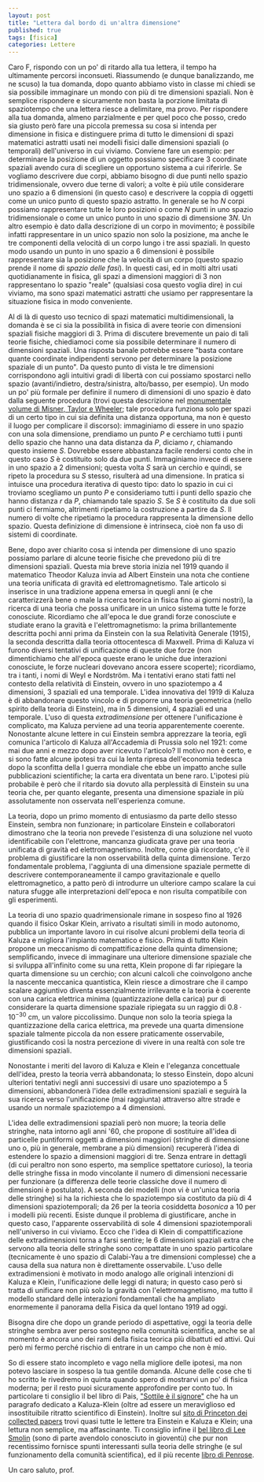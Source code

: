 ```yaml
---
layout: post
title: "Lettera dal bordo di un'altra dimensione"
published: true
tags: [fisica]
categories: Lettere
---
```


Caro F, rispondo con un po' di ritardo alla tua lettera, il tempo ha ultimamente percorsi inconsueti. 
Riassumendo (e dunque banalizzando, me ne scuso) la tua domanda, dopo quanto abbiamo visto in 
classe mi chiedi se sia possibile immaginare un mondo con più di tre dimensioni spaziali. 
Non è semplice rispondere e sicuramente non basta la porzione limitata di spaziotempo che una
lettera riesce a delimitare, ma provo. Per
rispondere alla tua domanda, almeno parzialmente e per quel poco che posso,
credo sia giusto però fare una piccola premessa su cosa si intenda per dimensione in
fisica e distinguere prima di tutto le dimensioni di spazi matematici
astratti usati nei modelli fisici dalle dimensioni spaziali (o temporali)
dell'universo in cui viviamo. Conviene fare un esempio: per determinare la
posizione di un oggetto possiamo specificare $3$ coordinate spaziali avendo cura di scegliere un
opportuno sistema a cui riferirle. Se vogliamo descrivere due corpi, abbiamo bisogno di due punti
nello spazio tridimensionale, ovvero due terne di valori; a volte è più utile considerare uno spazio a
$6$ dimensioni (in questo caso) e descrivere la coppia di oggetti come un unico
punto di questo spazio astratto. In generale se ho $N$ corpi possiamo
rappresentare tutte le loro posizioni o come $N$ punti in uno spazio
tridimensionale o come un unico punto in uno spazio di dimensione $3N$. 
Un altro esempio è dato dalla descrizione di un corpo in movimento; è possibile
infatti rappresentare in un unico spazio non solo la posizione, ma anche le tre
componenti della velocità di un corpo lungo i tre assi spaziali. In questo modo
usando un punto in uno spazio a $6$ dimensioni è possibile rappresentare sia la
posizione che la velocità di un corpo (questo spazio prende il nome di *spazio delle fasi*).
In questi casi, ed in molti altri usati quotidianamente in fisica, gli spazi a dimensioni maggiori 
di $3$ non rappresentano lo spazio "reale"
(qualsiasi cosa questo voglia dire) in cui viviamo, ma sono spazi matematici
astratti che usiamo per rappresentare la situazione fisica in modo conveniente.

Al di là di questo uso tecnico di spazi matematici multidimensionali, la domanda è se ci sia la
possibilità in fisica di avere teorie con dimensioni spaziali fisiche maggiori di 3.  Prima di
discutere brevemente un paio di tali teorie fisiche, chiediamoci come sia possibile determinare il
numero di dimensioni spaziali. Una risposta banale potrebbe essere "basta contare quante coordinate
indipendenti servono per determinare la posizione spaziale di un punto". Da questo punto di vista le
tre dimensioni corrispondono agli intuitivi gradi di libertà con cui possiamo spostarci nello spazio
(avanti/indietro, destra/sinistra, alto/basso, per esempio). Un modo un po' più formale per definire
il numero di dimensioni di uno spazio è dato dalla seguente procedura (trovi questa descrizione nel
[monumentale volume di Misner, Taylor e Wheeler](https://www.amazon.it/Gravitation-Charles-W-Misner/dp/0716703440); tale procedura funziona solo per spazi di un certo
tipo in cui sia definita una distanza opportuna, ma non è questo il luogo per complicare il
discorso): immaginiamo di essere in uno spazio con una sola dimensione, prendiamo un punto $P$ e
cerchiamo tutti i punti dello spazio che hanno una data distanza da $P$, diciamo $r$, chiamando
questo insieme $S$. Dovrebbe essere abbastanza facile rendersi conto che in questo caso $S$ è costituito
solo da due punti.  Immaginiamo invece di essere in uno spazio a $2$ dimensioni; questa volta $S$
sarà un cerchio e quindi, se ripeto la procedura su $S$ stesso, risulterà ad una dimensione. In
pratica si intuisce una procedura iterativa di questo tipo: dato lo spazio in cui ci troviamo
scegliamo un punto $P$ e consideriamo tutti i punti dello spazio che hanno distanza $r$ da $P$,
chiamando tale spazio $S$. Se $S$ è costituito da due soli punti ci fermiamo, altrimenti ripetiamo
la costruzione a partire da $S$. Il numero di volte che ripetiamo la
procedura rappresenta la dimensione dello spazio. Questa definizione di dimensione è intrinseca, 
cioè non fa uso di sistemi di coordinate.

Bene, dopo aver chiarito cosa si intenda per dimensione di uno spazio possiamo
parlare di alcune teorie fisiche che prevedono più di tre dimensioni spaziali.
Questa mia breve storia inizia nel 1919 quando il matematico Theodor Kaluza invia ad Albert Einstein 
una nota che contiene una teoria unificata di gravità ed elettromagnetismo. Tale
articolo si inserisce in una tradizione appena emersa in quegli anni (e che caratterizzerà bene o
male la ricerca teorica in fisica fino ai giorni nostri), la ricerca di una teoria che possa unificare in
un unico sistema tutte le forze conosciute. Ricordiamo che all'epoca le due grandi forze
conosciute e studiate  erano la gravità e l'elettromagnetismo: la prima brillantemente descritta pochi anni
prima da Einstein con la sua Relatività Generale (1915), la seconda descritta
dalla teoria ottocentesca di Maxwell. Prima di Kaluza vi furono diversi tentativi di
unificazione di queste due forze (non dimentichiamo che all'epoca queste erano
le uniche due interazioni conosciute, le forze nucleari dovevano ancora essere
scoperte); ricordiamo, tra i tanti, i nomi di Weyl e Nordström. Ma i tentativi erano stati
fatti nel contesto della relatività di Einstein, ovvero in uno spaziotempo a
$4$ dimensioni, $3$ spaziali ed una temporale. L'idea innovativa del 1919 di
Kaluza è di abbandonare questo vincolo e di proporre una teoria geometrica
(nello spirito della teoria di Einstein), ma in $5$ dimensioni, $4$ spaziali ed
una temporale. L'uso di questa *extradimensione* per ottenere l'unificazione
è complicato, ma Kaluza perviene ad una teoria apparentemente coerente. Nonostante alcune lettere in
cui Einstein sembra apprezzare la teoria, egli
comunica l'articolo di Kaluza all'Accademia di Prussia solo nel 1921: come mai
due anni e mezzo dopo aver ricevuto l'articolo? Il motivo non è certo, e si
sono fatte alcune ipotesi tra cui la lenta ripresa dell'economia tedesca dopo la sconfitta della I
guerra mondiale che ebbe un impatto anche sulle pubblicazioni scientifiche; la carta era diventata
un bene raro. L'ipotesi più probabile è però che il ritardo sia dovuto
alla perplessità di Einstein su una teoria che, per quanto elegante, presenta una
dimensione spaziale in più assolutamente non osservata nell'esperienza comune.

La teoria, dopo un primo momento di entusiasmo da parte dello stesso Einstein, 
sembra non funzionare; in particolare Einstein e
collaboratori dimostrano che la teoria non prevede l'esistenza di una soluzione
nel vuoto identificabile con l'elettrone, mancanza giudicata grave per una
teoria unificata di gravità ed elettromagnetismo. Inoltre, come già ricordato,
c'è il problema di giustificare la non osservabilità della quinta dimensione.
Terzo fondamentale problema, l'aggiunta di una dimensione spaziale permette di
descrivere contemporaneamente il campo gravitazionale e quello elettromagnetico,
a patto però di introdurre un ulteriore campo scalare la cui natura sfugge alle
interpretazioni dell'epoca e non risulta compatibile con gli esperimenti.

La teoria di uno spazio quadrimensionale rimane in sospeso fino al 1926 quando
il fisico Oskar Klein, arrivato a risultati simili in modo autonomo, pubblica un importante lavoro in cui risolve alcuni
problemi della teoria di Kaluza e migliora l'impianto matematico e fisico. Prima
di tutto Klein propone un meccanismo di compattificazione della quinta
dimensione; semplificando, invece di immaginare una ulteriore dimensione
spaziale che si sviluppa all'infinito come su una retta, Klein propone di far
ripiegare la quarta dimensione su un cerchio; con alcuni calcoli che coinvolgono
anche la nascente meccanica quantistica, Klein riesce a dimostrare che il campo
scalare aggiuntivo diventa essenzialmente irrilevante e la teoria
è coerente con una carica elettrica minima (quantizzazione della carica) pur di
considerare la quarta dimensione spaziale ripiegata su un raggio di $0.8\cdot
10^{-30}$ cm, un valore piccolissimo. Dunque non solo la teoria spiega la
quantizzazione della carica elettrica, ma prevede una quarta dimensione spaziale
talmente
piccola da non essere praticamente osservabile, giustificando così la nostra
percezione di vivere in una realtà con sole tre dimensioni spaziali.

Nonostante i meriti del lavoro di Kaluza e Klein e l'eleganza
concettuale dell'idea, presto la teoria verrà abbandonata; lo stesso Einstein,
dopo alcuni ulteriori tentativi negli anni successivi di usare uno spaziotempo
a 5 dimensioni, abbandonerà l'idea delle extradimensioni spaziali e seguirà la
sua ricerca verso l'unificazione (mai raggiunta) attraverso altre strade e
usando un normale spaziotempo a $4$ dimensioni.

L'idea delle extradimensioni spaziali però non muore; la teoria delle stringhe,
nata intorno agli anni '60, che propone di sostituire all'idea di particelle
puntiformi oggetti a dimensioni maggiori (stringhe di dimensione uno o, più in
generale, membrane a più dimensioni) recupererà l'idea di estendere lo spazio a
dimensioni maggiori di tre. Senza entrare in dettagli (di cui peraltro non sono esperto, ma semplice
spettatore curioso), la teoria delle stringhe
fissa in modo vincolante il numero di dimensioni necessarie
per funzionare (a differenza delle teorie classiche dove il numero di dimensioni
è postulato). A seconda dei modelli (non vi è un'unica teoria delle stringhe) si
ha la richiesta che lo spaziotempo sia costituto da più di $4$ dimensioni spaziotemporali; 
da $26$ per la teoria cosiddetta *bosonica* a
$10$ per i modelli più recenti. Esiste dunque il problema di giustificare, anche
in questo caso, l'apparente osservabilità  di sole $4$ dimensioni spaziotemporali
nell'universo in cui viviamo. Ecco che l'idea di Klein di compattificazione delle extradimensioni
torna a farsi sentire; le $6$ dimensioni spaziali extra che servono
alla teoria delle stringhe sono compattate in uno spazio particolare
(tecnicamente è uno spazio di Calabi-Yau a tre dimensioni complesse) che a causa
della sua natura non è direttamente osservabile. L'uso delle extradimensioni è
motivato in modo analogo alle originali intenzioni di Kaluza e Klein,
l'unificazione delle leggi di natura; in questo caso però si tratta di unificare
non più solo la gravità con l'elettromagnetismo, ma tutto il modello standard
delle interazioni fondamentali che ha ampliato enormemente il panorama della
Fisica da quel lontano 1919 ad oggi.

Bisogna dire che dopo un grande periodo di aspettative, oggi la teoria delle stringhe sembra aver
perso sostegno nella comunità scientifica, anche se al momento è ancora uno dei rami della
fisica teorica più dibattuti ed attivi. Qui però mi fermo perché rischio di entrare in un campo che
non è mio. 

So di essere stato incompleto e vago nella migliore delle ipotesi, ma non potevo lasciare in sospeso
la tua gentile domanda. Alcune delle cose che ti ho scritto le rivedremo in quinta quando spero di
mostrarvi un po' di fisica moderna; per il resto puoi sicuramente approfondire per conto tuo. In
particolare ti consiglio il bel libro di Pais, ["Sottile è il
signore"](https://www.bollatiboringhieri.it/libri/abraham-pais-einstein-sottile-e-il-signore-9788833922911/)
che ha un paragrafo dedicato a Kaluza-Klein (oltre ad essere un meraviglioso ed insostituibile
ritratto scientifico di Einstein).  Inoltre sul [sito di Princeton dei collected
papers](https://einsteinpapers.press.princeton.edu/) trovi quasi tutte le lettere tra Einstein e
Kaluza e Klein; una lettura non semplice, ma affascinante. Ti consiglio infine il [bel libro di Lee
Smolin](https://www.einaudi.it/catalogo-libri/scienze/fisica-e-astronomia/luniverso-senza-stringhe-lee-smolin-9788806170172/)
(sono di parte avendolo conosciuto in gioventù) che pur non recentissimo fornisce spunti
interessanti sulla teoria delle stringhe (e sul funzionamento della comunità scientifica), ed il più
recente [libro di Penrose](https://rizzoli.rizzolilibri.it/libri/numeri-teoremi-minotauri/).


Un caro saluto, prof.


